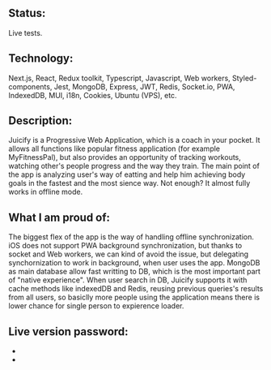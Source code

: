 <h2>Status:</h2>

Live tests.

<h2>Technology:</h2>

Next.js, React, Redux toolkit, Typescript, Javascript, Web workers, Styled-components, Jest, MongoDB, Express, JWT, Redis, Socket.io, PWA, IndexedDB, MUI, i18n, Cookies, Ubuntu (VPS), etc.

<h2>Description:</h2>

Juicify is a Progressive Web Application, which is a coach in your pocket. It allows all functions like popular fitness application (for example MyFitnessPal), but also provides an opportunity of tracking workouts, watching other's people progress and the way they train. The main point of the app is analyzing user's way of eatting and help him achieving body goals in the fastest and the most sience way. Not enough? It almost fully works in offline mode.

<h2>What I am proud of:</h2>

The biggest flex of the app is the way of handling offline synchronization. iOS does not support PWA background synchronization, but thanks to socket and Web workers, we can kind of avoid the issue, but delegating synchornization to work in background, when user uses the app. MongoDB as main database allow fast writting to DB, which is the most important part of "native experience". When user search in DB, Juicify supports it with cache methods like indexedDB and Redis, reusing previous queries's results from all users, so basiclly more people using the application means there is lower chance for single person to expierence loader.

<h2>Live version password:</h2>

-
-